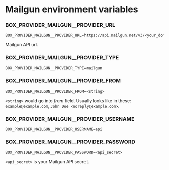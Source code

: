 # Mailgun environment variables

### BOX\_PROVIDER\_MAILGUN\_\_PROVIDER\_URL

```
BOX_PROVIDER_MAILGUN__PROVIDER_URL=https://api.mailgun.net/v3/<your_domain>/messages
```

Mailgun API url.

### BOX\_PROVIDER\_MAILGUN\_\_PROVIDER\_TYPE

```
BOX_PROVIDER_MAILGUN__PROVIDER_TYPE=mailgun
```

### BOX\_PROVIDER\_MAILGUN\_\_PROVIDER\_FROM

```
BOX_PROVIDER_MAILGUN__PROVIDER_FROM=<string>
```

`<string>` would go into _from_ field. Usually looks like in these: `example@example.com`,  `John Doe <noreply@example.com>`.

### BOX\_PROVIDER\_MAILGUN\_\_PROVIDER\_USERNAME

```
BOX_PROVIDER_MAILGUN__PROVIDER_USERNAME=api
```

### BOX\_PROVIDER\_MAILGUN\_\_PROVIDER\_PASSWORD

```
BOX_PROVIDER_MAILGUN__PROVIDER_PASSWORD=<api_secret>
```

`<api_secret>` is your Mailgun API secret.
